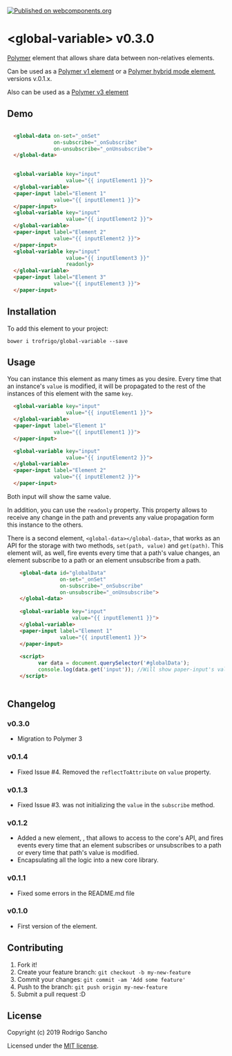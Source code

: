 [![Published on webcomponents.org](https://img.shields.io/badge/webcomponents.org-published-blue.svg)](https://www.webcomponents.org/element/trofrigo/global-variable)

# \<global-variable\> v0.3.0

[Polymer](https://www.polymer-project.org/) element that allows share data between non-relatives elements.

Can be used as a [Polymer v1 element](https://www.polymer-project.org/1.0/docs/devguide/feature-overview) or a [Polymer hybrid mode element](https://www.polymer-project.org/2.0/docs/devguide/hybrid-elements), versions v.0.1.x.

Also can be used as a [Polymer v3 element](https://polymer-library.polymer-project.org/3.0/docs/about_30)

## Demo
<!--
```
<custom-element-demo>
  <template>
    <script src="../webcomponentsjs/webcomponents-lite.min.js"></script>
    <link rel="import" href="global-variable.html">
    <link rel="import" href="../paper-input/paper-input.html">
    <template is="dom-bind">
        <next-code-block></next-code-block>
    </template>
  </template>
</custom-element-demo>
```
-->
```html

  <global-data on-set="_onSet"
               on-subscribe="_onSubscribe"
               on-unsubscribe="_onUnsubscribe">
  </global-data>
              

  <global-variable key="input" 
                   value="{{ inputElement1 }}">
  </global-variable>
  <paper-input label="Element 1"
               value="{{ inputElement1 }}">
  </paper-input>
  <global-variable key="input" 
                   value="{{ inputElement2 }}">
  </global-variable>
  <paper-input label="Element 2"
               value="{{ inputElement2 }}">
  </paper-input>
  <global-variable key="input" 
                   value="{{ inputElement3 }}" 
                   readonly>
  </global-variable>
  <paper-input label="Element 3"
               value="{{ inputElement3 }}">
  </paper-input>
```

## Installation

To add this element to your project:

    bower i trofrigo/global-variable --save

## Usage

You can instance this element as many times as you desire. 
Every time that an instance's `value` is modified, it will be propagated to the rest of the 
instances of this element with the same `key`.
```html
  <global-variable key="input" 
                   value="{{ inputElement1 }}">
  </global-variable>
  <paper-input label="Element 1"
               value="{{ inputElement1 }}">
  </paper-input>

  <global-variable key="input" 
                   value="{{ inputElement2 }}">
  </global-variable>
  <paper-input label="Element 2"
               value="{{ inputElement2 }}">
  </paper-input>
```
Both input will show the same value.

In addition, you can use the `readonly` property. This property allows to receive any change in the path and prevents any value 
propagation form this instance to the others.
 
There is a second element, `<global-data></global-data>`,  that works as an API for the storage with two methods, 
`set(path, value)` and `get(path)`. This element will, as well, fire events every time that a path's value changes, 
an element subscribe to a path or an element unsubscribe from a path. 
```html    
    <global-data id="globalData"
                 on-set="_onSet"
                 on-subscribe="_onSubscribe"
                 on-unsubscribe="_onUnsubscribe">
    </global-data>
    
    <global-variable key="input" 
                     value="{{ inputElement1 }}">
    </global-variable>
    <paper-input label="Element 1"
                 value="{{ inputElement1 }}">
    </paper-input>
    
    <script>
          var data = document.querySelector('#globalData');
          console.log(data.get('input')); //Will show paper-input's value
    </script>  
    
 ```
 
## Changelog
### v0.3.0
* Migration to Polymer 3
### v0.1.4
* Fixed Issue #4. Removed the `reflectToAttribute` on `value` property.
### v0.1.3
* Fixed Issue #3. <global-variable> was not initializing the `value` in the `subscribe` method.
### v0.1.2
* Added a new element, <global-data>, that allows to access to the core's API, 
and fires events every time that an element subscribes or unsubscribes to a path 
or every time that path's value is modified.
* Encapsulating all the logic into a new core library.
### v0.1.1
* Fixed some errors in the README.md file
### v0.1.0
* First version of the element.
 
## Contributing

1. Fork it!
2. Create your feature branch: `git checkout -b my-new-feature`
3. Commit your changes: `git commit -am 'Add some feature'`
4. Push to the branch: `git push origin my-new-feature`
5. Submit a pull request :D

## License

Copyright (c) 2019 Rodrigo Sancho

Licensed under the [MIT license](https://github.com/trofrigo/global-variable/blob/master/LICENSE).
